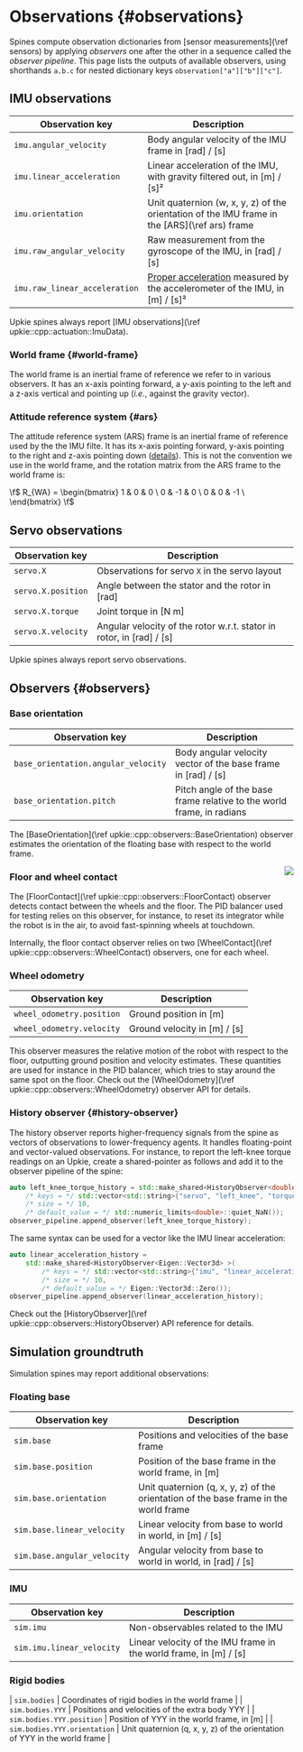 # Observations {#observations}

Spines compute observation dictionaries from [sensor measurements](\ref sensors) by applying *observers* one after the other in a sequence called the *observer pipeline*. This page lists the outputs of available observers, using shorthands ``a.b.c`` for nested dictionary keys ``observation["a"]["b"]["c"]``.

## IMU observations

| Observation key | Description |
|-----------------|-------------|
| `imu.angular_velocity` | Body angular velocity of the IMU frame in [rad] / [s] |
| `imu.linear_acceleration` | Linear acceleration of the IMU, with gravity filtered out, in [m] / [s]² |
| `imu.orientation` | Unit quaternion (w, x, y, z) of the orientation of the IMU frame in the [ARS](\ref ars) frame |
| `imu.raw_angular_velocity` | Raw measurement from the gyroscope of the IMU, in [rad] / [s] |
| `imu.raw_linear_acceleration` | [Proper acceleration](https://en.wikipedia.org/wiki/Accelerometer#Physical_principles) measured by the accelerometer of the IMU, in [m] / [s]² |

Upkie spines always report [IMU observations](\ref upkie::cpp::actuation::ImuData).

### World frame {#world-frame}

The world frame is an inertial frame of reference we refer to in various observers. It has an x-axis pointing forward, a y-axis pointing to the left and a z-axis vertical and pointing up (*i.e.*, against the gravity vector).

### Attitude reference system {#ars}

The attitude reference system (ARS) frame is an inertial frame of reference used by the the IMU filte. It has its x-axis pointing forward, y-axis pointing to the right and z-axis pointing down ([details](https://github.com/mjbots/pi3hat/blob/ab632c82bd501b9fcb6f8200df0551989292b7a1/docs/reference.md#orientation)). This is not the convention we use in the world frame, and the rotation matrix from the ARS frame to the world frame is:

\f$
R_{WA} = \begin{bmatrix}
    1 & 0 & 0 \\
    0 & -1 & 0 \\
    0 & 0 & -1 \\
\end{bmatrix}
\f$

## Servo observations

| Observation key | Description |
|-----------------|-------------|
| `servo.X` | Observations for servo ``X`` in the servo layout |
| `servo.X.position` | Angle between the stator and the rotor in [rad] |
| `servo.X.torque` | Joint torque in [N m] |
| `servo.X.velocity` | Angular velocity of the rotor w.r.t. stator in rotor, in [rad] / [s] |

Upkie spines always report servo observations.

## Observers {#observers}

### Base orientation

| Observation key | Description |
|-----------------|-------------|
| `base_orientation.angular_velocity` | Body angular velocity vector of the base frame in [rad] / [s] |
| `base_orientation.pitch` | Pitch angle of the base frame relative to the world frame, in radians |

The [BaseOrientation](\ref upkie::cpp::observers::BaseOrientation) observer estimates the orientation of the floating base with respect to the world frame.

<img src="https://upkie.github.io/upkie/observers.png" align="right">

### Floor and wheel contact

The [FloorContact](\ref upkie::cpp::observers::FloorContact) observer detects contact between the wheels and the floor. The PID balancer used for testing relies on this observer, for instance, to reset its integrator while the robot is in the air, to avoid fast-spinning wheels at touchdown.

Internally, the floor contact observer relies on two [WheelContact](\ref upkie::cpp::observers::WheelContact) observers, one for each wheel.

### Wheel odometry

| Observation key | Description |
|-----------------|-------------|
| `wheel_odometry.position` | Ground position in [m] |
| `wheel_odometry.velocity` | Ground velocity in [m] / [s] |

This observer measures the relative motion of the robot with respect to the floor, outputting ground position and velocity estimates. These quantities are used for instance in the PID balancer, which tries to stay around the same spot on the floor. Check out the [WheelOdometry](\ref upkie::cpp::observers::WheelOdometry) observer API for details.

### History observer {#history-observer}

The history observer reports higher-frequency signals from the spine as vectors of observations to lower-frequency agents. It handles floating-point and vector-valued observations. For instance, to report the left-knee torque readings on an Upkie, create a shared-pointer as follows and add it to the observer pipeline of the spine:

```cpp
auto left_knee_torque_history = std::make_shared<HistoryObserver<double> >(
    /* keys = */ std::vector<std::string>{"servo", "left_knee", "torque"},
    /* size = */ 10,
    /* default_value = */ std::numeric_limits<double>::quiet_NaN());
observer_pipeline.append_observer(left_knee_torque_history);
```

The same syntax can be used for a vector like the IMU linear acceleration:

```cpp
auto linear_acceleration_history =
    std::make_shared<HistoryObserver<Eigen::Vector3d> >(
        /* keys = */ std::vector<std::string>{"imu", "linear_acceleration"},
        /* size = */ 10,
        /* default_value = */ Eigen::Vector3d::Zero());
observer_pipeline.append_observer(linear_acceleration_history);
```

Check out the [HistoryObserver](\ref upkie::cpp::observers::HistoryObserver) API reference for details.

## Simulation groundtruth

Simulation spines may report additional observations:

### Floating base

| Observation key | Description |
|-----------------|-------------|
| `sim.base` | Positions and velocities of the base frame |
| `sim.base.position` | Position of the base frame in the world frame, in [m] |
| `sim.base.orientation` | Unit quaternion (q, x, y, z) of the orientation of the base frame in the world frame |
| `sim.base.linear_velocity` | Linear velocity from base to world in world, in [m] / [s] |
| `sim.base.angular_velocity` | Angular velocity from base to world in world, in [rad] / [s] |

### IMU

| Observation key | Description |
|-----------------|-------------|
| `sim.imu` | Non-observables related to the IMU |
| `sim.imu.linear_velocity` | Linear velocity of the IMU frame in the world frame, in [m] / [s] |

### Rigid bodies

| `sim.bodies` | Coordinates of rigid bodies in the world frame |
| `sim.bodies.YYY` | Positions and velocities of the extra body YYY |
| `sim.bodies.YYY.position` | Position of YYY in the world frame, in [m] |
| `sim.bodies.YYY.orientation` | Unit quaternion (q, x, y, z) of the orientation of YYY in the world frame |
